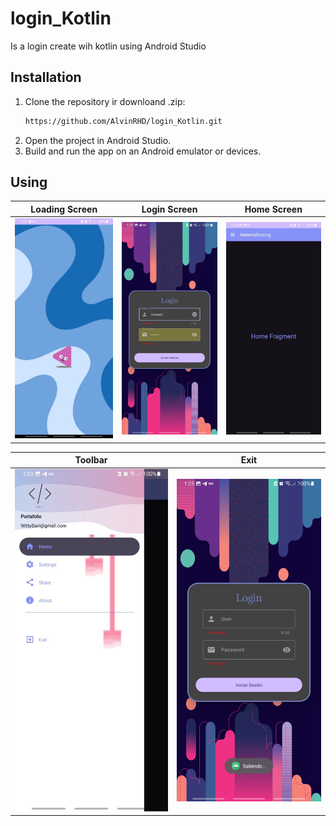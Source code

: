 # login_Kotlin
Is a login create wih kotlin using Android Studio

## Installation

1. Clone the repository ir downloand .zip:
   ```bash
   https://github.com/AlvinRHD/login_Kotlin.git
   ```
2. Open the project in Android Studio.
3. Build and run the app on an Android emulator or devices.


## Using
| Loading Screen | Login Screen | Home Screen |
|:--------------:|:------------:|:-----------:|
|![Loading screen](app/src/main/res/drawable/readme1.jpeg) | ![Login screen](app/src/main/res/drawable/readme2.jpeg) | ![Home screen](app/src/main/res/drawable/readme3.jpeg) |



| Toolbar | Exit |
|:--------------:|:------------:|
|![Toolbar](app/src/main/res/drawable/readme4.jpeg) | ![Exit](app/src/main/res/drawable/readme5.jpeg) |




